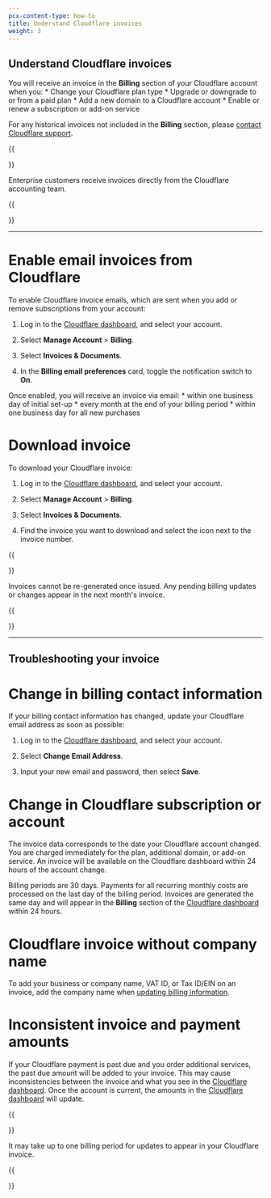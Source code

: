 ```yaml
---
pcx-content-type: how-to
title: Understand Cloudflare invoices
weight: 3
---
```


## Understand Cloudflare invoices

You will receive an invoice in the **Billing** section of your Cloudflare account when you:
    * Change your Cloudflare plan type
    * Upgrade or downgrade to or from a paid plan
    * Add a new domain to a Cloudflare account
    * Enable or renew a subscription or add-on service

For any historical invoices not included in the **Billing** section, please [contact Cloudflare support](https://support.cloudflare.com/hc/en-us).

{{<Aside type="note">}}

Enterprise customers receive invoices directly from the Cloudflare accounting team. 

{{</Aside>}}

---

# Enable email invoices from Cloudflare

To enable Cloudflare invoice emails, which are sent when you add or remove subscriptions from your account:

1. Log in to the [Cloudflare dashboard](https://dash.cloudflare.com), and select your account.

2. Select **Manage Account** > **Billing**.

3. Select **Invoices & Documents**.

4. In the **Billing email preferences** card, toggle the notification switch to **On**.

Once enabled, you will receive an invoice via email: 
    * within one business day of initial set-up
    * every month at the end of your billing period
    * within one business day for all new purchases

# Download invoice

To download your Cloudflare invoice:

1. Log in to the [Cloudflare dashboard](https://dash.cloudflare.com), and select your account.

2. Select **Manage Account** > **Billing**.

3. Select **Invoices & Documents**.

4. Find the invoice you want to download and select the icon next to the invoice number.

{{<Aside type="note">}}

Invoices cannot be re-generated once issued. Any pending billing updates or changes appear in the next month's invoice.

{{</Aside>}}

---

## Troubleshooting your invoice

# Change in billing contact information

If your billing contact information has changed, update your Cloudflare email address as soon as possible:

1. Log in to the [Cloudflare dashboard](https://dash.cloudflare.com), and select your account.

2. Select **Change Email Address**.

3. Input your new email and password, then select **Save**.

# Change in Cloudflare subscription or account

The invoice data corresponds to the date your Cloudflare account changed. You are charged immediately for the plan, additional domain, or add-on service. An invoice will be available on the Cloudflare dashboard within 24 hours of the account change.

Billing periods are 30 days. Payments for all recurring monthly costs are processed on the last day of the billing period. Invoices are generated the same day and will appear in the **Billing** section of the [Cloudflare dashboard](https://dash.cloudflare.com) within 24 hours.

# Cloudflare invoice without company name

To add your business or company name, VAT ID, or Tax ID/EIN on an invoice, add the company name when [updating billing information](/fundamentals/get-started/basic-tasks/account-maintenance/updating-billing-info/).

# Inconsistent invoice and payment amounts

If your Cloudflare payment is past due and you order additional services, the past due amount will be added to your invoice. This may cause inconsistencies between the invoice and what you see in the [Cloudflare dashboard](https://dash.cloudflare.com). Once the account is current, the amounts in the [Cloudflare dashboard](https://dash.cloudflare.com) will update.

{{<Aside type="note">}}

It may take up to one billing period for updates to appear in your Cloudflare invoice.

{{</Aside>}}